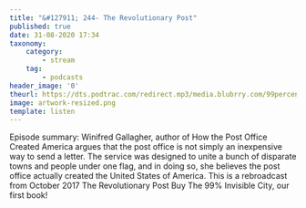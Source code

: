 ```yaml
---
title: "&#127911; 244- The Revolutionary Post"
published: true
date: 31-08-2020 17:34
taxonomy:
    category:
        - stream
    tag:
        - podcasts
header_image: '0'
theurl: https://dts.podtrac.com/redirect.mp3/media.blubrry.com/99percentinvisible/dovetail.prxu.org/96/8bb2865a-7782-47e1-b11f-1d147d8a009f/244_The_Reolutionary_Post_pt01.mp3
image: artwork-resized.png
template: listen
--- 
```

Episode summary: Winifred Gallagher, author of How the Post Office Created America argues that the post office is not simply an inexpensive way to send a letter. The service was designed to unite a bunch of disparate towns and people under one flag, and in doing so, she believes the post office actually created the United States of America. This is a rebroadcast from October 2017 The Revolutionary Post Buy The 99% Invisible City, our first book!
